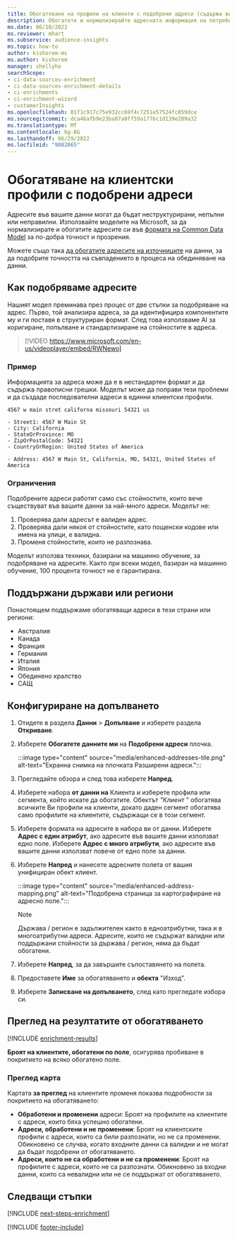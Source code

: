 ```yaml
---
title: Обогатяване на профили на клиенти с подобрени адреси (съдържа видео)
description: Обогатете и нормализирайте адресната информация на потребителските профили с моделите на Microsoft.
ms.date: 06/10/2022
ms.reviewer: mhart
ms.subservice: audience-insights
ms.topic: how-to
author: kishorem-ms
ms.author: kishorem
manager: shellyha
searchScope:
- ci-data-sources-enrichment
- ci-data-sources-enrichment-details
- ci-enrichments
- ci-enrichment-wizard
- customerInsights
ms.openlocfilehash: 01f1c917c75e932cc69f4c7251e57524fc859dce
ms.sourcegitcommit: dca46afb9e23ba87a0ff59a1776c1d139e209a32
ms.translationtype: MT
ms.contentlocale: bg-BG
ms.lasthandoff: 06/29/2022
ms.locfileid: "9082065"
---
```

# <a name="enrich-customer-profiles-with-enhanced-addresses"></a>Обогатяване на клиентски профили с подобрени адреси

Адресите във вашите данни могат да бъдат неструктурирани, непълни или неправилни. Използвайте моделите на Microsoft, за да нормализирате и обогатите адресите си във [формата на Common Data Model](/common-data-model/schema/core/applicationcommon/address) за по-добра точност и прозрения.

Можете също така [да обогатите адресите на източниците](data-sources-enrichment.md) на данни, за да подобрите точността на съвпадението в процеса на обединяване на данни. 

## <a name="how-we-enhance-addresses"></a>Как подобряваме адресите

Нашият модел преминава през процес от две стъпки за подобряване на адрес. Първо, той анализира адреса, за да идентифицира компонентите му и ги поставя в структуриран формат. След това използваме AI за коригиране, попълване и стандартизиране на стойностите в адреса.

> [!VIDEO https://www.microsoft.com/en-us/videoplayer/embed/RWNewo]

### <a name="example"></a>Пример

Информацията за адреса може да е в нестандартен формат и да съдържа правописни грешки. Моделът може да поправи тези проблеми и да създаде последователни адреси в единни клиентски профили.

```Input
4567 w main stret californa missouri 54321 us
```

```Output
- Street1: 4567 W Main St
- City: California
- StateOrProvince: MO
- ZipOrPostalCode: 54321
- CountryOrRegion: United States of America

- Address: 4567 W Main St, California, MO, 54321, United States of America
```

### <a name="limitations"></a>Ограничения

Подобрените адреси работят само със стойностите, които вече съществуват във вашите данни за най-много адреси. Моделът не:

1. Проверява дали адресът е валиден адрес.
2. Проверява дали някоя от стойностите, като пощенски кодове или имена на улици, е валидна.
3. Променя стойностите, които не разпознава.

Моделът използва техники, базирани на машинно обучение, за подобряване на адресите. Както при всеки модел, базиран на машинно обучение, 100 процента точност не е гарантирана.

## <a name="supported-countries-or-regions"></a>Поддържани държави или региони

Понастоящем поддържаме обогатяващи адреси в тези страни или региони:

- Австралия
- Канада
- Франция
- Германия
- Италия
- Япония
- Обединено кралство
- САЩ

## <a name="configure-the-enrichment"></a>Конфигуриране на допълването

1. Отидете в раздела **Данни** > **Допълване** и изберете раздела **Откриване**.

1. Изберете **Обогатете данните ми** на **Подобрени адреси** плочка.

   :::image type="content" source="media/enhanced-addresses-tile.png" alt-text="Екранна снимка на плочката Разширени адреси.":::

1. Прегледайте обзора и след това изберете **Напред**.

1. Изберете набора **от данни на** Клиента и изберете профила или сегмента, който искате да обогатите. Обектът *"Клиент* " обогатява всичките Ви профили на клиенти, докато даден сегмент обогатява само профилите на клиентите, съдържащи се в този сегмент.

1. Изберете формата на адресите в набора ви от данни. Изберете **Адрес с един атрибут**, ако адресите във вашите данни използват едно поле. Изберете **Адрес с много атрибути**, ако адресите във вашите данни използват повече от едно поле за данни.

1. Изберете **Напред** и нанесете адресните полета от вашия унифициран обект клиент.

    :::image type="content" source="media/enhanced-address-mapping.png" alt-text="Подобрена страница за картографиране на адресно поле.":::

   > [!NOTE]
   > Държава / регион е задължителен както в едноатрибутни, така и в многоатрибутни адреси. Адресите, които не съдържат валидни или поддържани стойности за държава / регион, няма да бъдат обогатени.

1. Изберете **Напред**, за да завършите съпоставянето на полета.

1. Предоставете **Име** за обогатяването и **обекта** "Изход".

1. Изберете **Записване на допълването**, след като прегледате избора си.

## <a name="view-enrichment-results"></a>Преглед на резултатите от обогатяването

[!INCLUDE [enrichment-results](includes/enrichment-results.md)]

**Броят на клиентите, обогатени по поле**, осигурява пробиване в покритието на всяко обогатено поле.

### <a name="overview-card"></a>Преглед карта

Картата **за преглед** на клиентите променя показва подробности за покритието на обогатяването:

- **Обработени и променени** адреси: Броят на профилите на клиентите с адреси, които бяха успешно обогатени.
- **Адреси, обработени и не променени**: Броят на клиентските профили с адреси, които са били разпознати, но не са променени. Обикновено се случва, когато входните данни са валидни и не могат да бъдат подобрени от обогатяването.
- **Адреси, които не са обработени и не са променени**: Броят на профилите с адреси, които не са разпознати. Обикновено за входни данни, които са невалидни или не се поддържат от обогатяването.

## <a name="next-steps"></a>Следващи стъпки

[!INCLUDE [next-steps-enrichment](includes/next-steps-enrichment.md)]

[!INCLUDE [footer-include](includes/footer-banner.md)]
